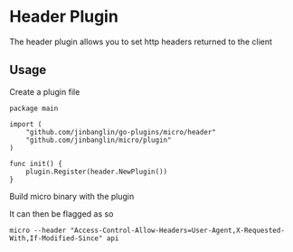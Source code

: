 # Header Plugin

The header plugin allows you to set http headers returned to the client

## Usage

Create a plugin file

```
package main

import (
	"github.com/jinbanglin/go-plugins/micro/header"
	"github.com/jinbanglin/micro/plugin"
)

func init() {
	plugin.Register(header.NewPlugin())
}
```

Build micro binary with the plugin

It can then be flagged as so

```
micro --header "Access-Control-Allow-Headers=User-Agent,X-Requested-With,If-Modified-Since" api
```
